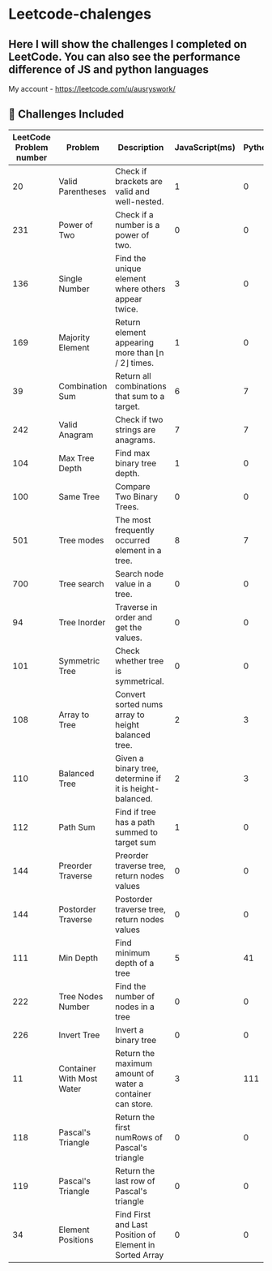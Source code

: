 # Leetcode-chalenges

## Here I will show the challenges I completed on LeetCode. You can also see the performance difference of JS and python languages

My account - https://leetcode.com/u/ausryswork/

## 🚀 Challenges Included

| LeetCode Problem number   | Problem           | Description                                        | JavaScript(ms) | Python(ms) | Time complexity |
| --- | ----------------- | -------------------------------------------------- | -------------- | ---------- |---------|
| 20   | Valid Parentheses | Check if brackets are valid and well-nested.       |       1         |  0          |  O (n)  |
| 231   | Power of Two      | Check if a number is a power of two.               |     0           |    0        |  O (1) |
| 136   | Single Number     | Find the unique element where others appear twice. |      3          |      0      | O (n) |
| 169   | Majority Element  | Return element appearing more than ⌊n / 2⌋ times.  |        1        |     0       | O (n)  |
| 39   | Combination Sum   | Return all combinations that sum to a target.      |         6       |     7       |O (n^t)   |
| 242   | Valid Anagram     | Check if two strings are anagrams.                 |        7        |      7      | O (n)  |
| 104 | Max Tree Depth    | Find max binary tree depth.                        | 1              | 0          |  O (n)   |
| 100 | Same Tree         | Compare Two Binary Trees.                           | 0              | 0          |  O (n) |
| 501 | Tree modes        | The most frequently occurred element in a tree.     | 8              | 7          |  O (n)  |
| 700 | Tree search       | Search node value in a tree.                        | 0              | 0          |  O (log (n))  |
| 94  | Tree Inorder      | Traverse in order and get the values.               | 0              | 0          |  O (n) |
| 101 | Symmetric Tree    | Check whether tree is symmetrical.                  | 0              | 0          | O (n)     |
| 108 | Array to Tree    | Convert sorted nums array to height balanced tree.                 | 2              | 3   | O (n)   |
| 110 | Balanced Tree   | Given a binary tree, determine if it is height-balanced. | 2              | 3          |  O (n)  |
| 112 | Path Sum   | Find if tree has a path summed to target sum | 1              | 0          |  O (n)     |
| 144 | Preorder Traverse   | Preorder traverse tree, return nodes values | 0              | 0          | O (n)    |
| 144 | Postorder Traverse   | Postorder traverse tree, return nodes values | 0              | 0          | O (n)     |
| 111 | Min Depth   | Find minimum depth of a tree | 5              | 41          | O (n)     |
| 222 | Tree Nodes Number  | Find the number of nodes in a tree | 0              | 0        | O (n)   |
| 226 | Invert Tree  | Invert a binary tree | 0              | 0          |  O (n)   |
| 11 |Container With Most Water  | Return the maximum amount of water a container can store. | 3              | 111     | O (n)   |
| 118 |Pascal's Triangle  | Return the first numRows of Pascal's triangle | 0              | 0          | O (n^2) |
| 119 |Pascal's Triangle  | Return the last row of Pascal's triangle | 0              | 0          | O (n^2) |
| 34 |Element Positions  | Find First and Last Position of Element in Sorted Array | 0              | 0          | O (log(n)) |
